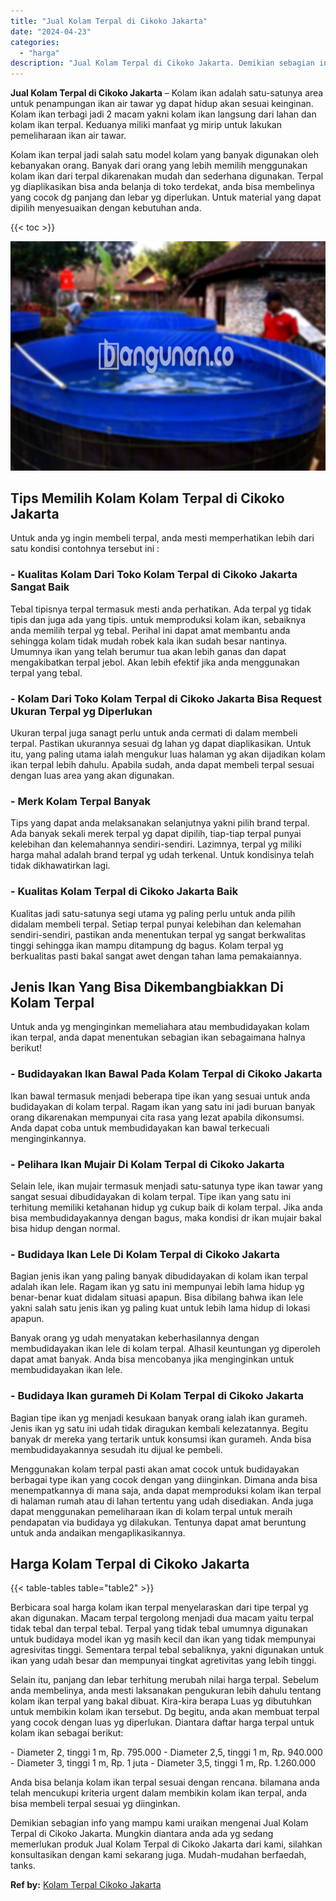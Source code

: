 ```yaml
---
title: "Jual Kolam Terpal di Cikoko Jakarta"
date: "2024-04-23"
categories: 
  - "harga"
description: "Jual Kolam Terpal di Cikoko Jakarta. Demikian sebagian info yang mampu kami uraikan mengenai Jual Kolam Terpal di Cikoko Jakarta. Mungkin diantara anda ada y..."
---
```


**Jual Kolam Terpal di Cikoko Jakarta** – Kolam ikan adalah satu-satunya area untuk penampungan ikan air tawar yg dapat hidup akan sesuai keinginan. Kolam ikan terbagi jadi 2 macam yakni kolam ikan langsung dari lahan dan kolam ikan terpal. Keduanya miliki manfaat yg mirip untuk lakukan pemeliharaan ikan air tawar.

Kolam ikan terpal jadi salah satu model kolam yang banyak digunakan oleh kebanyakan orang. Banyak dari orang yang lebih memilih menggunakan kolam ikan dari terpal dikarenakan mudah dan sederhana digunakan. Terpal yg diaplikasikan bisa anda belanja di toko terdekat, anda bisa membelinya yang cocok dg panjang dan lebar yg diperlukan. Untuk material yang dapat dipilih menyesuaikan dengan kebutuhan anda.

{{< toc >}}

![Jual Kolam Terpal di Cikoko Jakarta](/images/jual-kolam-terpal-38.png)

## Tips Memilih Kolam Kolam Terpal di Cikoko Jakarta

Untuk anda yg ingin membeli terpal, anda mesti memperhatikan lebih dari satu kondisi contohnya tersebut ini :

### \- Kualitas Kolam Dari Toko Kolam Terpal di Cikoko Jakarta Sangat Baik

Tebal tipisnya terpal termasuk mesti anda perhatikan. Ada terpal yg tidak tipis dan juga ada yang tipis. untuk memproduksi kolam ikan, sebaiknya anda memilih terpal yg tebal. Perihal ini dapat amat membantu anda sehingga kolam tidak mudah robek kala ikan sudah besar nantinya. Umumnya ikan yang telah berumur tua akan lebih ganas dan dapat mengakibatkan terpal jebol. Akan lebih efektif jika anda menggunakan terpal yang tebal.

### \- Kolam Dari Toko Kolam Terpal di Cikoko Jakarta Bisa Request Ukuran Terpal yg Diperlukan

Ukuran terpal juga sanagt perlu untuk anda cermati di dalam membeli terpal. Pastikan ukurannya sesuai dg lahan yg dapat diaplikasikan. Untuk itu, yang paling utama ialah mengukur luas halaman yg akan dijadikan kolam ikan terpal lebih dahulu. Apabila sudah, anda dapat membeli terpal sesuai dengan luas area yang akan digunakan.

### \- Merk Kolam Terpal Banyak

Tips yang dapat anda melaksanakan selanjutnya yakni pilih brand terpal. Ada banyak sekali merek terpal yg dapat dipilih, tiap-tiap terpal punyai kelebihan dan kelemahannya sendiri-sendiri. Lazimnya, terpal yg miliki harga mahal adalah brand terpal yg udah terkenal. Untuk kondisinya telah tidak dikhawatirkan lagi.

### \- Kualitas Kolam Terpal di Cikoko Jakarta Baik

Kualitas jadi satu-satunya segi utama yg paling perlu untuk anda pilih didalam membeli terpal. Setiap terpal punyai kelebihan dan kelemahan sendiri-sendiri, pastikan anda menentukan terpal yg sangat berkwalitas tinggi sehingga ikan mampu ditampung dg bagus. Kolam terpal yg berkualitas pasti bakal sangat awet dengan tahan lama pemakaiannya.

## Jenis Ikan Yang Bisa Dikembangbiakkan Di Kolam Terpal

Untuk anda yg menginginkan memeliahara atau membudidayakan kolam ikan terpal, anda dapat menentukan sebagian ikan sebagaimana halnya berikut!

### \- Budidayakan Ikan Bawal Pada Kolam Terpal di Cikoko Jakarta

Ikan bawal termasuk menjadi beberapa tipe ikan yang sesuai untuk anda budidayakan di kolam terpal. Ragam ikan yang satu ini jadi buruan banyak orang dikarenakan mempunyai cita rasa yang lezat apabila dikonsumsi. Anda dapat coba untuk membudidayakan kan bawal terkecuali menginginkannya.

### \- Pelihara Ikan Mujair Di Kolam Terpal di Cikoko Jakarta

Selain lele, ikan mujair termasuk menjadi satu-satunya type ikan tawar yang sangat sesuai dibudidayakan di kolam terpal. Tipe ikan yang satu ini terhitung memiliki ketahanan hidup yg cukup baik di kolam terpal. Jika anda bisa membudidayakannya dengan bagus, maka kondisi dr ikan mujair bakal bisa hidup dengan normal.

### \- Budidaya Ikan Lele Di Kolam Terpal di Cikoko Jakarta

Bagian jenis ikan yang paling banyak dibudidayakan di kolam ikan terpal adalah ikan lele. Ragam ikan yg satu ini mempunyai lebih lama hidup yg benar-benar kuat didalam situasi apapun. Bisa dibilang bahwa ikan lele yakni salah satu jenis ikan yg paling kuat untuk lebih lama hidup di lokasi apapun.

Banyak orang yg udah menyatakan keberhasilannya dengan membudidayakan ikan lele di kolam terpal. Alhasil keuntungan yg diperoleh dapat amat banyak. Anda bisa mencobanya jika menginginkan untuk membudidayakan ikan lele.

### \- Budidaya Ikan gurameh Di Kolam Terpal di Cikoko Jakarta

Bagian tipe ikan yg menjadi kesukaan banyak orang ialah ikan gurameh. Jenis ikan yg satu ini udah tidak diragukan kembali kelezatannya. Begitu banyak dr mereka yang tertarik untuk konsumsi ikan gurameh. Anda bisa membudidayakannya sesudah itu dijual ke pembeli.

Menggunakan kolam terpal pasti akan amat cocok untuk budidayakan berbagai type ikan yang cocok dengan yang diinginkan. Dimana anda bisa menempatkannya di mana saja, anda dapat memproduksi kolam ikan terpal di halaman rumah atau di lahan tertentu yang udah disediakan. Anda juga dapat menggunakan pemeliharaan ikan di kolam terpal untuk meraih pendapatan via budidaya yg dilakukan. Tentunya dapat amat beruntung untuk anda andaikan mengaplikasikannya.

## Harga Kolam Terpal di Cikoko Jakarta

{{< table-tables table="table2" >}}

Berbicara soal harga kolam ikan terpal menyelaraskan dari tipe terpal yg akan digunakan. Macam terpal tergolong menjadi dua macam yaitu terpal tidak tebal dan terpal tebal. Terpal yang tidak tebal umumnya digunakan untuk budidaya model ikan yg masih kecil dan ikan yang tidak mempunyai agresivitas tinggi. Sementara terpal tebal sebaliknya, yakni digunakan untuk ikan yang udah besar dan mempunyai tingkat agretivitas yang lebih tinggi.

Selain itu, panjang dan lebar terhitung merubah nilai harga terpal. Sebelum anda membelinya, anda mesti laksanakan pengukuran lebih dahulu tentang kolam ikan terpal yang bakal dibuat. Kira-kira berapa Luas yg dibutuhkan untuk membikin kolam ikan tersebut. Dg begitu, anda akan membuat terpal yang cocok dengan luas yg diperlukan. Diantara daftar harga terpal untuk kolam ikan sebagai berikut:

\- Diameter 2, tinggi 1 m, Rp. 795.000 - Diameter 2,5, tinggi 1 m, Rp. 940.000 - Diameter 3, tinggi 1 m, Rp. 1 juta - Diameter 3,5, tinggi 1 m, Rp. 1.260.000

Anda bisa belanja kolam ikan terpal sesuai dengan rencana. bilamana anda telah mencukupi kriteria urgent dalam membikin kolam ikan terpal, anda bisa membeli terpal sesuai yg diinginkan.

Demikian sebagian info yang mampu kami uraikan mengenai Jual Kolam Terpal di Cikoko Jakarta. Mungkin diantara anda ada yg sedang memerlukan produk Jual Kolam Terpal di Cikoko Jakarta dari kami, silahkan konsultasikan dengan kami sekarang juga. Mudah-mudahan berfaedah, tanks.

**Ref by:** [Kolam Terpal Cikoko Jakarta](https://id.wikipedia.org/wiki/Kolam)
